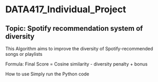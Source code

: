 # DATA417_Individual_Project

## Topic: Spotify recommendation system of diversity
This Algorithm aims to improve the diversity of Spotify-recommended songs or playlists

Formula:
Final Score = Cosine similarity - diversity penalty + bonus 

How to use
Simply run the Python code
